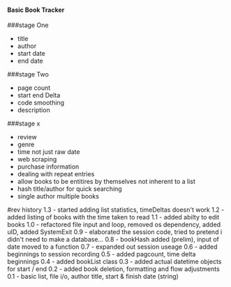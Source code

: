 #### Basic Book Tracker

###stage One
 - title
 - author
 - start date
 - end date

###stage Two
 - page count
 - start end Delta
 - code smoothing
 - description


###stage x
 - review
 - genre
 - time not just raw date
 - web scraping
 - purchase information
 - dealing with repeat entries
 - allow books to be entitires by themselves not inherent to a list
 - hash title/author for quick searching
 - single author multiple books


 
 #rev history
 1.3 - started adding list statistics, timeDeltas doesn't work
 1.2 - added listing of books with the time taken to read
 1.1 - added abilty to edit books
 1.0 - refactored file input and loop, removed os dependency, added uID, added SystemExit
 0.9 - elaborated the session code, tried to pretend i didn't need to make a database...
 0.8 - bookHash added (prelim), input of date moved to a function
 0.7 - expanded out session useage
 0.6 - added beginnings to session recording
 0.5 - added pagcount, time delta beginnings
 0.4 - added bookList class
 0.3 - added actual datetime objects for start / end
 0.2 - added book deletion, formatting and flow adjustments
 0.1 - basic list, file i/o, author title, start & finish date (string)

